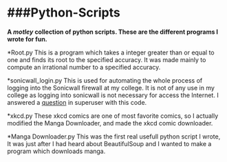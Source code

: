 ###Python-Scripts
====================

**A _motley_ collection of python scripts. These are the different programs I wrote for fun.**

*Root.py
	This is a program which takes a integer greater than or equal to one and 
	finds its root to the specified accuracy. It was made mainly to compute 
	an irrational number to a specified accuracy.

*sonicwall_login.py
	This is used for automating the whole process of logging into the Sonicwall
	firewall at my college. It is not of any use in my college as logging into 
	sonicwall is not necessary for access the Internet.
	I answered a [question][1] in superuser with this code.

*xkcd.py
	These xkcd comics are one of most favorite comics, so I actually modified the Manga Downloader,
	and made the xkcd comic downloader.

*Manga Downloader.py
	This was the first real usefull python script I wrote, It was just after I had heard about 
	BeautifulSoup and I wanted to make a program which downloads manga.

[1]: https://superuser.com/questions/330297/automate-logging-in-through-sonicwall/785792?noredirect=1#comment1023176_785792